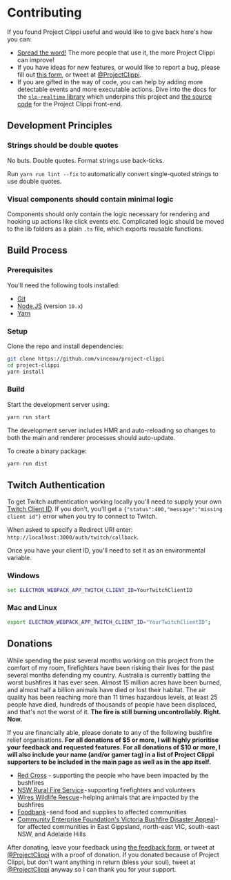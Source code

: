 # Contributing

If you found Project Clippi useful and would like to give back here's how you can:

* [Spread the word!](https://twitter.com/intent/retweet?tweet_id=1215995909915336705) The more people that use it, the more Project Clippi can improve!
* If you have ideas for new features, or would like to report a bug, please fill out [this form](https://docs.google.com/forms/d/e/1FAIpQLSeWs4AVx64Nr-B7PU86CAYYl7fe68AWmXLOtuWVefr2IFCZ3A/viewform), or tweet at [@ProjectClippi](https://twitter.com/ProjectClippi).
* If you are gifted in the way of code, you can help by adding more detectable events and more executable actions. Dive into the docs for the [`slp-realtime` library](https://github.com/vinceau/slp-realtime) which underpins this project and [the source code](https://github.com/vinceau/project-clippi) for the Project Clippi front-end.


## Development Principles

### Strings should be double quotes

No buts. Double quotes. Format strings use back-ticks.

Run `yarn run lint --fix` to automatically convert single-quoted strings to use double quotes.

### Visual components should contain minimal logic

Components should only contain the logic necessary for rendering and hooking up actions like click events etc. Complicated logic should be moved to the lib folders as a plain `.ts` file, which exports reusable functions.


## Build Process

### Prerequisites

You'll need the following tools installed:

* [Git](https://git-scm.com/)
* [Node.JS](https://nodejs.org/en/) (version `10.x`)
* [Yarn](https://yarnpkg.com/en/docs/install)

### Setup

Clone the repo and install dependencies:

```bash
git clone https://github.com/vinceau/project-clippi
cd project-clippi
yarn install
```

### Build

Start the development server using:

```bash
yarn run start
```

The development server includes HMR and auto-reloading so changes to both the main and renderer processes should auto-update.

To create a binary package:

```bash
yarn run dist
```

## Twitch Authentication

To get Twitch authentication working locally you'll need to supply your own [Twitch Client ID](https://dev.twitch.tv/docs/authentication). If you don't, you'll get a `{"status":400,"message":"missing client id"}` error when you try to connect to Twitch.

When asked to specify a Redirect URI enter: `http://localhost:3000/auth/twitch/callback`.

Once you have your client ID, you'll need to set it as an environmental variable.

### Windows

```cmd
set ELECTRON_WEBPACK_APP_TWITCH_CLIENT_ID=YourTwitchClientID
```

### Mac and Linux

```bash
export ELECTRON_WEBPACK_APP_TWITCH_CLIENT_ID="YourTwitchClientID";
```

## Donations

While spending the past several months working on this project from the comfort of my room, firefighters have been risking their lives for the past several months defending my country. Australia is currently battling the worst bushfires it has ever seen. Almost 15 million acres have been burned, and almost half a billion animals have died or lost their habitat. The air quality has been reaching more than 11 times hazardous levels, at least 25 people have died, hundreds of thousands of people have been displaced, and that's not the worst of it. **The fire is still burning uncontrollably. Right. Now.**

If you are financially able, please donate to any of the following bushfire relief organisations. **For all donations of $5 or more, I will highly prioritise your feedback and requested features. For all donations of $10 or more, I will also include your name (and/or gamer tag) in a list of Project Clippi supporters to be included in the main page as well as in the app itself.**

* [Red Cross](https://fundraise.redcross.org.au/drr) - supporting the people who have been impacted by the bushfires
* [NSW Rural Fire Service](https://www.rfs.nsw.gov.au/volunteer/support-your-local-brigade) - supporting firefighters and volunteers
* [Wires Wildlife Rescue](https://www.wires.org.au/donate/online) - helping animals that are impacted by the bushfires
* [Foodbank](https://www.foodbank.org.au/support-us/make-a-donation/donate-funds/?state=au) - send food and supplies to affected communities
* [Community Enterprise Foundation's Victoria Bushfire Disaster Appeal](https://www.communityenterprisefoundation.com.au/make-a-donation/bushfire-disaster-appeal/) - for affected communities in East Gippsland, north-east VIC, south-east NSW, and Adelaide Hills

After donating, leave your feedback using [the feedback form](https://docs.google.com/forms/d/e/1FAIpQLSeWs4AVx64Nr-B7PU86CAYYl7fe68AWmXLOtuWVefr2IFCZ3A/viewform), or tweet at [@ProjectClippi](https://twitter.com/ProjectClippi) with a proof of donation. If you donated because of Project Clippi, but don't want anything in return (bless your soul), tweet at [@ProjectClippi](https://twitter.com/ProjectClippi) anyway so I can thank you for your support.
